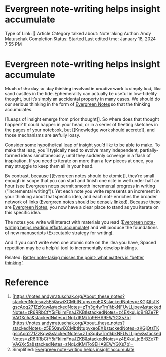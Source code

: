 # Evergreen note-writing helps insight accumulate

Type of Link: 📝 Article
Category talked about: Note taking
Author: Andy Matuschak
Completion Status: Started
Last edited time: January 18, 2024 7:55 PM

# Evergreen note-writing helps insight accumulate

Much of the day-to-day thinking involved in creative work is simply lost, like sand castles in the tide. Ephemerality can actually be useful in low-fidelity thought, but it’s simply an accidental property in many cases. We should do our serious thinking in the form of [Evergreen Notes](Evergreen%20Notes%208b05f5bf420f4caaad50f6fea2828638.md) so that the thinking accumulates.

[[Leaps of insight emerge from prior thought]]. So where does that thought happen? It could happen in your head, or in a series of fleeting sketches in the pages of your notebook, but [[Knowledge work should accrete]], and those mechanisms are awfully lossy.

Consider some hypothetical leap of insight you’d like to be able to make. To make that leap, you’ll typically need to evolve many independent, partially-formed ideas simultaneously, until they suddenly converge in a flash of inspiration. If you need to iterate on more than a few pieces at once, you may struggle to keep them all in your head.

By contrast, because [[Evergreen notes should be atomic]], they’re small enough in scope that you can start and finish one note in well under half an hour (see Evergreen notes permit smooth incremental progress in writing (“incremental writing”)). Yet each note you write represents an increment in your thinking about that specific idea, and each note enriches the broader network of links ([Evergreen notes should be densely linked](Evergreen%20notes%20should%20be%20densely%20linked.md)). Because these are [Evergreen Notes](Evergreen%20Notes%208b05f5bf420f4caaad50f6fea2828638.md), you now have a clear place to stand as you iterate on this specific idea.

The notes you write will interact with materials you read ([Evergreen note-writing helps reading efforts accumulate](Evergreen%20note-writing%20helps%20reading%20efforts%20accumulate.md)) and will produce the foundations of new manuscripts (Executable strategy for writing).

And if you can’t write even one atomic note on the idea you have, Spaced repetition may be a helpful tool to incrementally develop inklings.

Related: [Better note-taking misses the point; what matters is “better thinking”](Better%20note-taking%20misses%20the%20point;%20what%20matters%20is%20“better%20thinking”.md) 

# Reference
1. [https://notes.andymatuschak.org/About_these_notes?stackedNotes=z5E5QawiXCMbtNtupvxeoEX&stackedNotes=zKGjQtsTKgscAoq271ZzKqw&stackedNotes=zTn3g4wTm1hbkNFUvLLjpev&stackedNotes=zR6RRbCfY5rFkiimFnaJZKB&stackedNotes=z4EXkuLjdBrBZe7PVAGXc5a&stackedNotes=zNqLdKMiTo9EHA9EWYGXs7b](https://notes.andymatuschak.org/About_these_notes?stackedNotes=z5E5QawiXCMbtNtupvxeoEX&stackedNotes=zKGjQtsTKgscAoq271ZzKqw&stackedNotes=zTn3g4wTm1hbkNFUvLLjpev&stackedNotes=zR6RRbCfY5rFkiimFnaJZKB&stackedNotes=z4EXkuLjdBrBZe7PVAGXc5a&stackedNotes=zNqLdKMiTo9EHA9EWYGXs7b)=
2. Simplified: [Evergreen note-writing helps insight accumulate](https://notes.andymatuschak.org/z4EXkuLjdBrBZe7PVAGXc5a) 